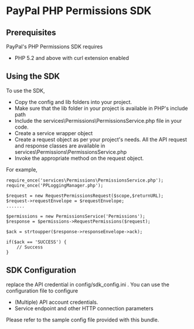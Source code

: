 
PayPal PHP Permissions SDK
===============================

Prerequisites
-------------

PayPal's PHP Permissions SDK requires 

 * PHP 5.2 and above with curl extension enabled
  

Using the SDK
-------------

To use the SDK, 

* Copy the config and lib folders into your project.
* Make sure that the lib folder in your project is available in PHP's include path
* Include the services\Permissions\PermissionsService.php file in your code.
* Create a service wrapper object
* Create a request object as per your project's needs. All the API request and response classes are available in services\Permissions\PermissionsService.php
* Invoke the appropriate method on the request object.

For example,

	require_once('services\Permissions\PermissionsService.php');
	require_once('PPLoggingManager.php');

    $request = new RequestPermissionsRequest($scope,$returnURL);
	$request->requestEnvelope = $requestEnvelope;
	.......
	
	$permissions = new PermissionsService('Permissions');
	$response = $permissions->RequestPermissions($request);
	
	$ack = strtoupper($response->responseEnvelope->ack);
 
	if($ack == 'SUCCESS') {
		// Success
	}
  
 

SDK Configuration
-----------------

replace the API credential in config/sdk_config.ini . You can use the configuration file to configure

 * (Multiple) API account credentials.
 * Service endpoint and other HTTP connection parameters 


Please refer to the sample config file provided with this bundle.
